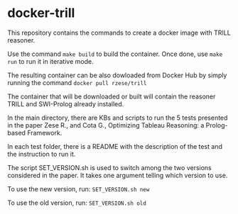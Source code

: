 # docker-trill
This repository contains the commands to create a docker image with TRILL reasoner. 

Use the command `make build` to build the container. Once done, use `make run` to run it in iterative mode.

The resulting container can be also dowloaded from Docker Hub by simply running the command
`docker pull rzese/trill`

The container that will be downloaded or built will contain the reasoner TRILL and SWI-Prolog already installed.

In the main directory, there are KBs and scripts to run the 5 tests presented in the paper
Zese R., and Cota G., Optimizing Tableau Reasoning: a Prolog-based Framework.

In each test folder, there is a README with the description of the test and the instruction to run it.

The script SET_VERSION.sh is used to switch among the two versions considered in the paper.
It takes one argument telling which version to use.

To use the new version, run:
 `SET_VERSION.sh new`

To use the old version, run:
`SET_VERSION.sh old`

